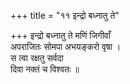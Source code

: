 +++
title = "११ इन्द्रो बध्नातु ते"

+++
इन्द्रो बध्नातु ते मणिं जिगीवाँ  
अपराजितः सोमपा अभयङ्करो वृषा ।  
स त्वा रक्षतु सर्वदा  
दिवा नक्तं च विश्वतः ॥
